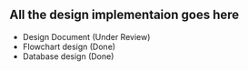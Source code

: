 ## All the design implementaion goes here
* Design Document (Under Review)
* Flowchart design (Done)
* Database design (Done)
